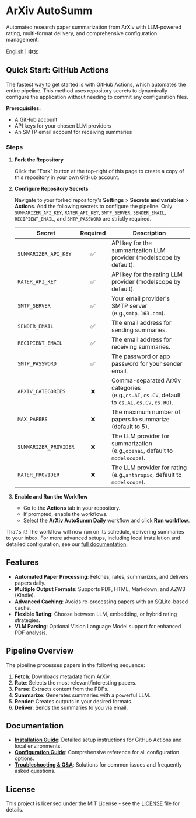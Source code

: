 # ArXiv AutoSumm

Automated research paper summarization from ArXiv with LLM-powered rating, multi-format delivery, and comprehensive configuration management.

[English](README.md) | [中文](README.zh-CN.md)

## Quick Start: GitHub Actions

The fastest way to get started is with GitHub Actions, which automates the entire pipeline. This method uses repository secrets to dynamically configure the application without needing to commit any configuration files.

**Prerequisites:**

- A GitHub account
- API keys for your chosen LLM providers
- An SMTP email account for receiving summaries

### Steps

1. **Fork the Repository**

   Click the "Fork" button at the top-right of this page to create a copy of this repository in your own GitHub account.
2. **Configure Repository Secrets**

   Navigate to your forked repository's **Settings** > **Secrets and variables** > **Actions**. Add the following secrets to configure the pipeline. Only `SUMMARIZER_API_KEY`, `RATER_API_KEY`, `SMTP_SERVER`, `SENDER_EMAIL`, `RECIPIENT_EMAIL`, and `SMTP_PASSWORD` are strictly required.

   | Secret                  | Required | Description                                                                                |
   | ----------------------- | :------: | ------------------------------------------------------------------------------------------ |
   | `SUMMARIZER_API_KEY`  |    ✅    | API key for the summarization LLM provider (modelscope by default).                        |
   | `RATER_API_KEY`       |    ✅    | API key for the rating LLM provider (modelscope by default).                               |
   | `SMTP_SERVER`         |    ✅    | Your email provider's SMTP server (e.g.,`smtp.163.com`).                                 |
   | `SENDER_EMAIL`        |    ✅    | The email address for sending summaries.                                                   |
   | `RECIPIENT_EMAIL`     |    ✅    | The email address for receiving summaries.                                                 |
   | `SMTP_PASSWORD`       |    ✅    | The password or app password for your sender email.                                        |
   | `ARXIV_CATEGORIES`    |    ❌    | Comma-separated ArXiv categories (e.g.,`cs.AI,cs.CV`, default to `cs.AI,cs.CV,cs.RO`). |
   | `MAX_PAPERS`          |    ❌    | The maximum number of papers to summarize (default to 5).                                  |
   | `SUMMARIZER_PROVIDER` |    ❌    | The LLM provider for summarization (e.g.,`openai`, default to `modelscope`).           |
   | `RATER_PROVIDER`      |    ❌    | The LLM provider for rating (e.g.,`anthropic`, default to `modelscope`).               |

3. **Enable and Run the Workflow**

   - Go to the **Actions** tab in your repository.
   - If prompted, enable the workflows.
   - Select the **ArXiv AutoSumm Daily** workflow and click **Run workflow**.

That's it! The workflow will now run on its schedule, delivering summaries to your inbox. For more advanced setups, including local installation and detailed configuration, see our [full documentation](docs/).

## Features

- **Automated Paper Processing**: Fetches, rates, summarizes, and delivers papers daily.
- **Multiple Output Formats**: Supports PDF, HTML, Markdown, and AZW3 (Kindle).
- **Advanced Caching**: Avoids re-processing papers with an SQLite-based cache.
- **Flexible Rating**: Choose between LLM, embedding, or hybrid rating strategies.
- **VLM Parsing**: Optional Vision Language Model support for enhanced PDF analysis.

## Pipeline Overview

The pipeline processes papers in the following sequence:

1. **Fetch**: Downloads metadata from ArXiv.
2. **Rate**: Selects the most relevant/interesting papers.
3. **Parse**: Extracts content from the PDFs.
4. **Summarize**: Generates summaries with a powerful LLM.
5. **Render**: Creates outputs in your desired formats.
6. **Deliver**: Sends the summaries to you via email.

## Documentation

- [**Installation Guide**](docs/INSTALLATION.md): Detailed setup instructions for GitHub Actions and local environments.
- [**Configuration Guide**](docs/CONFIGURATION.md): Comprehensive reference for all configuration options.
- [**Troubleshooting & Q&A**](docs/TROUBLESHOOTING.md): Solutions for common issues and frequently asked questions.

## License

This project is licensed under the MIT License - see the [LICENSE](LICENSE) file for details.

